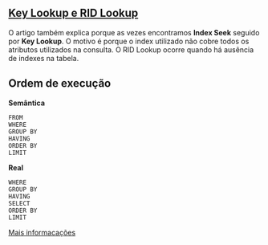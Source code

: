 ## [Key Lookup e RID Lookup](https://imasters.com.br/data/escovando-bit-com-operadores-key-lookup-e-rid-lookup)

O artigo também explica porque as vezes encontramos **Index Seek** seguido por **Key Lookup**.
O motivo é porque o index utilizado não cobre todos os atributos utilizados na consulta.
O RID Lookup ocorre quando há ausência de indexes na tabela.

## Ordem de execução

**Semântica**
```SELECT
FROM
WHERE
GROUP BY
HAVING
ORDER BY
LIMIT
```

**Real**
```FROM
WHERE
GROUP BY
HAVING
SELECT
ORDER BY
LIMIT
```

[Mais informacações](https://www.periscopedata.com/blog/sql-query-order-of-operations)